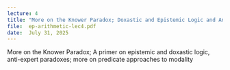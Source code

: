 ```yaml
---
lecture: 4
title: "More on the Knower Paradox; Doxastic and Epistemic Logic and Anti-Expert Paradoxes"
file:  ep-arithmetic-lec4.pdf
date:  July 31, 2025
---
```


More on the Knower Paradox; A primer on epistemic and doxastic logic, anti-expert paradoxes; more on predicate approaches to modality
 